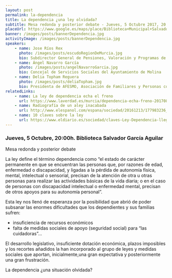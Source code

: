 ```yaml
---
layout: post
permalink: la-dependencia
title: La dependencia ¿una ley olvidada?
subtitle: Mesa redonda y posterior debate - Jueves, 5 Octubre 2017, 20:00h.
placeUrl: https://www.google.es/maps/place/Biblioteca+Municipal+Salvador+Garc%C3%ADa+Aguilar/@38.0580185,-1.2068741,17z/data=!3m1!4b1!4m5!3m4!1s0xd638752df5e7703:0x7bb1faa78306d56b!8m2!3d38.0580143!4d-1.2046854
banner: /images/posts/bannerDependencia.jpg
activityImage: /images/posts/bannerDependencia.jpg
speakers: 
    - name: Jose Ríos Rex
      photo: /images/posts/escudoRegionDeMurcia.jpg
      bio: Subdirector General de Pensiones, Valoración y Programas de Inclusión
    - name: Ángel Navarro García
      photo: /images/posts/angelNavarroGarcia.jpg
      bio: Concejal de Servicios Sociales del Ayuntamiento de Molina
    - name: Delia Topham Reguera
      photo: /images/posts/deliaTopham.jpg
      bio: Presidenta de AFESMO, Asociación de Familiares y Personas con Enfermedad Mental de Molina
relatedLinks: 
    - name: La ley de dependencia echa el freno
      url: https://www.laverdad.es/murcia/dependencia-echa-freno-20170801020347-ntvo.html
    - name: Radiografía de un aley inacabada
      url: http://www.elespanol.com/espana/sociedad/20161213/177983236_0.html
    - name: 10 claves sobre la ley
      url: https://www.eldiario.es/sociedad/claves-Ley-Dependencia-llego_0_340516540.html
---
```


### Jueves, 5 Octubre, 20:00h. Biblioteca Salvador García Aguilar

Mesa redonda y posterior debate

La ley define el término dependencia como “el estado de carácter permanente en que se encuentran las personas que, por razones de edad, enfermedad o discapacidad, y ligadas a la pérdida de autonomía física, mental, intelectual o sensorial, precisan de la atención de otra u otras personas para realizar las actividades básicas de la vida diaria; o en el caso de personas con discapacidad intelectual o enfermedad mental, precisan de otros apoyos para su autonomía personal”.

Esta ley nos llenó de esperanza por la posibilidad que abrió de poder subsanar las enormes
dificultades que los dependientes y sus familias sufren:

* insuficiencia de recursos económicos
* falta de medidas sociales de apoyo (seguridad social) para “las cuidadoras”…

El desarrollo legislativo, insuficiente dotación económica, plazos imposibles y los recortes añadidos la han incorporado al grupo de leyes y medidas sociales que aportan, inicialmente,una gran expectativa y posteriormente una gran frustración.
 
La dependencia ¿una situación olvidada?